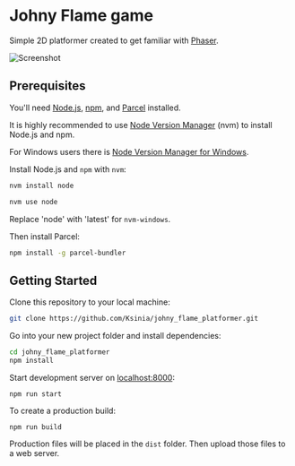# Johny Flame game

Simple 2D platformer created to get familiar with [Phaser](https://phaser.io/).

![Screenshot](https://user-images.githubusercontent.com/42918058/80053173-94c8fd80-851c-11ea-8dcb-f7e6932bbc70.png)

## Prerequisites

You'll need [Node.js](https://nodejs.org/en/), [npm](https://www.npmjs.com/), and [Parcel](https://parceljs.org/) installed.

It is highly recommended to use [Node Version Manager](https://github.com/nvm-sh/nvm) (nvm) to install Node.js and npm.

For Windows users there is [Node Version Manager for Windows](https://github.com/coreybutler/nvm-windows).

Install Node.js and `npm` with `nvm`:

```bash
nvm install node

nvm use node
```

Replace 'node' with 'latest' for `nvm-windows`.

Then install Parcel:

```bash
npm install -g parcel-bundler
```

## Getting Started

Clone this repository to your local machine:

```bash
git clone https://github.com/Ksinia/johny_flame_platformer.git
```

Go into your new project folder and install dependencies:

```bash
cd johny_flame_platformer
npm install
```

Start development server on [localhost:8000](http://localhost:8000/):

```
npm run start
```

To create a production build:

```
npm run build
```

Production files will be placed in the `dist` folder. Then upload those files to a web server.
